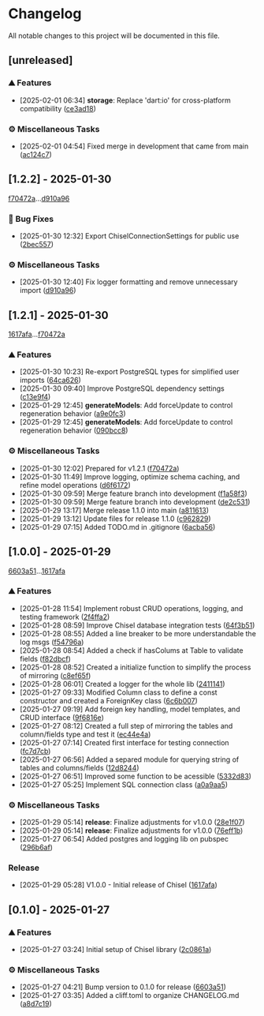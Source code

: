 # Changelog

All notable changes to this project will be documented in this file.

## [unreleased]

### <!-- 0 -->⛰️  Features

-  [2025-02-01 06:34]  **storage**:  Replace 'dart:io' for cross-platform compatibility ([ce3ad18](ce3ad18095f0c083039fb6a69040cc2e72d99022))

### <!-- 7 -->⚙️ Miscellaneous Tasks

-  [2025-02-01 04:54]  Fixed merge in development that came from main ([ac124c7](ac124c7953d9b384351e701d5978acc5650e0e41))

## [1.2.2] - 2025-01-30

[f70472a](f70472adc19fce776b2e2a451af3bf15403a1c6c)...[d910a96](d910a96f8923a818cd779e5b5f8a217bb6399ef9)

### <!-- 1 -->🐛 Bug Fixes

-  [2025-01-30 12:32]  Export ChiselConnectionSettings for public use ([2bec557](2bec5577ea5b3fa5390171800c8aa775f269ac74))

### <!-- 7 -->⚙️ Miscellaneous Tasks

-  [2025-01-30 12:40]  Fix logger formatting and remove unnecessary import ([d910a96](d910a96f8923a818cd779e5b5f8a217bb6399ef9))

## [1.2.1] - 2025-01-30

[1617afa](1617afa2afd83c3c4de801bacd8279f6dfbf69af)...[f70472a](f70472adc19fce776b2e2a451af3bf15403a1c6c)

### <!-- 0 -->⛰️  Features

-  [2025-01-30 10:23]  Re-export PostgreSQL types for simplified user imports ([64ca626](64ca6265902458a3e82233ca7ff39ce205e8d7b4))
-  [2025-01-30 09:40]  Improve PostgreSQL dependency settings ([c13e9f4](c13e9f4bc6fe7c488895fc9f69cc39e8e784cacc))
-  [2025-01-29 12:45]  **generateModels**:  Add forceUpdate to control regeneration behavior ([a9e0fc3](a9e0fc3e8557f3c347b6df60878771b1239d275c))
-  [2025-01-29 12:45]  **generateModels**:  Add forceUpdate to control regeneration behavior ([090bcc8](090bcc8e30bdf7dc2323149b5046f3061218ab81))

### <!-- 7 -->⚙️ Miscellaneous Tasks

-  [2025-01-30 12:02]  Prepared for  v1.2.1 ([f70472a](f70472adc19fce776b2e2a451af3bf15403a1c6c))
-  [2025-01-30 11:49]  Improve logging, optimize schema caching, and refine model operations ([d6f6172](d6f6172adf2cbfdc574726b6072b213bd5eb1c55))
-  [2025-01-30 09:59]  Merge feature branch into development ([f1a58f3](f1a58f39237a2ceedc7050401af12ac6f3a8f31c))
-  [2025-01-30 09:59]  Merge feature branch into development ([de2c531](de2c531aa2e17f24835553beb301d2aa7a3e0500))
-  [2025-01-29 13:17]  Merge release 1.1.0 into main ([a811613](a811613ea552940fb73b82d6f588b8f4f493e38b))
-  [2025-01-29 13:12]  Update files for release 1.1.0 ([c962829](c9628293ff3990c26def524db88f776b816ae80a))
-  [2025-01-29 07:15]  Added TODO.md in .gitignore ([6acba56](6acba56744fc2c01103a0a3d4eb74b1d6c50498a))

## [1.0.0] - 2025-01-29

[6603a51](6603a511607a161caf7ae9564a24aabbdea0d70a)...[1617afa](1617afa2afd83c3c4de801bacd8279f6dfbf69af)

### <!-- 0 -->⛰️  Features

-  [2025-01-28 11:54]  Implement robust CRUD operations, logging, and testing framework ([2f4ffa2](2f4ffa2a7c2f033e59a087072b5d1c265cfadf00))
-  [2025-01-28 08:59]  Improve Chisel database integration tests ([64f3b51](64f3b51da4c3a06b5eafd8875e04d3413d3ab0d6))
-  [2025-01-28 08:55]  Added a line breaker to be more understandable the log msgs ([f54796a](f54796a566b14305a5a8bab1c65f668b312d0a7b))
-  [2025-01-28 08:54]  Added a check if hasColums at Table to validate fields ([f82dbcf](f82dbcff103b3d631b409cc9329f9f18a2f7e917))
-  [2025-01-28 08:52]  Created a initialize function to simplify the process of mirroring ([c8ef65f](c8ef65fed0ac1e522a70c3fb90f391a48923b38f))
-  [2025-01-28 06:01]  Created a logger for the whole lib ([2411141](2411141cba289b9285538316ac39d3fb9d124b03))
-  [2025-01-27 09:33]  Modified  Column class to define a const constructor and created a ForeignKey class ([6c6b007](6c6b007b212fecfead2a593d4f5ef5df02500bc4))
-  [2025-01-27 09:19]  Add foreign key handling, model templates, and CRUD interface ([9f6816e](9f6816e559a9a86082cc48684bb0c1297b3731e9))
-  [2025-01-27 08:12]  Created a full step of mirroring the tables and column/fields type and test it ([ec44e4a](ec44e4aa53d54266fbbcc0aa9295517c9af21fb1))
-  [2025-01-27 07:14]  Created first interface for testing connection ([fc7d7cb](fc7d7cb3521d19dbad6a34844857e9605d475bbb))
-  [2025-01-27 06:56]  Added a separed module for querying string of tables and columns/fields ([12d8244](12d824430cfeb2dd41606d2afedb06ea53267e84))
-  [2025-01-27 06:51]  Improved some function to be acessible ([5332d83](5332d83775f308026395f5b1b8b74e8c5b04bc45))
-  [2025-01-27 05:25]  Implement SQL connection class ([a0a9aa5](a0a9aa5b0a0ac4bcd893146e4dac60ed689b443b))

### <!-- 7 -->⚙️ Miscellaneous Tasks

-  [2025-01-29 05:14]  **release**:  Finalize adjustments for v1.0.0 ([28e1f07](28e1f079a8781ca9fb3dab9c717de5e2c221b10f))
-  [2025-01-29 05:14]  **release**:  Finalize adjustments for v1.0.0 ([76eff1b](76eff1b5aaa08f1fd748a2c07daede95fa6af174))
-  [2025-01-27 06:54]  Added postgres and logging lib on pubspec ([296b6af](296b6afd39b99a191b1aa9eaf2bef0953e60232c))

### Release

-  [2025-01-29 05:28]  V1.0.0 - Initial release of Chisel ([1617afa](1617afa2afd83c3c4de801bacd8279f6dfbf69af))

## [0.1.0] - 2025-01-27

### <!-- 0 -->⛰️  Features

-  [2025-01-27 03:24]  Initial setup of Chisel library ([2c0861a](2c0861a48ee0395cfad6936148141de0a9de4f5f))

### <!-- 7 -->⚙️ Miscellaneous Tasks

-  [2025-01-27 04:21]  Bump version to 0.1.0 for release ([6603a51](6603a511607a161caf7ae9564a24aabbdea0d70a))
-  [2025-01-27 03:35]  Added a cliff.toml to organize CHANGELOG.md ([a8d7c19](a8d7c19ff0bcf489ef4367e7c4ae37287ac09b4a))

<!-- generated by git-cliff -->
